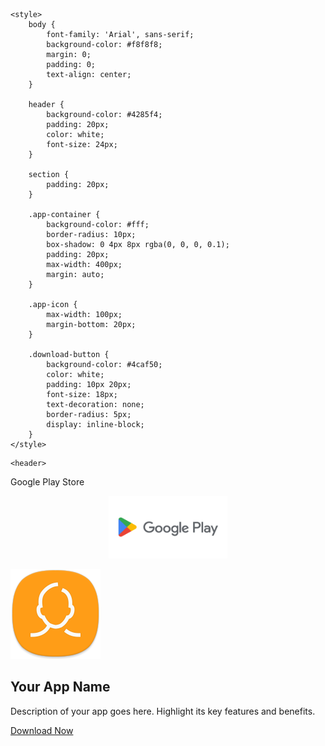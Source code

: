 
<html lang="en">
<head>
    <meta charset="UTF-8">
    <meta name="viewport" content="width=device-width, initial-scale=1.0">
    <title>Google Play Store </title>
   
    <style>
        body {
            font-family: 'Arial', sans-serif;
            background-color: #f8f8f8;
            margin: 0;
            padding: 0;
            text-align: center;
        }

        header {
            background-color: #4285f4;
            padding: 20px;
            color: white;
            font-size: 24px;
        }

        section {
            padding: 20px;
        }

        .app-container {
            background-color: #fff;
            border-radius: 10px;
            box-shadow: 0 4px 8px rgba(0, 0, 0, 0.1);
            padding: 20px;
            max-width: 400px;
            margin: auto;
        }

        .app-icon {
            max-width: 100px;
            margin-bottom: 20px;
        }

        .download-button {
            background-color: #4caf50;
            color: white;
            padding: 10px 20px;
            font-size: 18px;
            text-decoration: none;
            border-radius: 5px;
            display: inline-block;
        }
    </style>
</head>
<body>

    <header>
Google Play Store 
    </header>
 <p align="center">
   <a href="https://play.google.com/"><img src="playlogo.png" height="100" alt=""></a></p>
    <section>
        <div class="app-container">
            <img class="app-icon" src="contacts.png" alt="App Icon">
            <h2>Your App Name</h2>
            <p>Description of your app goes here. Highlight its key features and benefits.</p>
            <a class="download-button" href="https://play.google.com/">Download Now</a>
        </div>
    </section>

</body>
</html>
